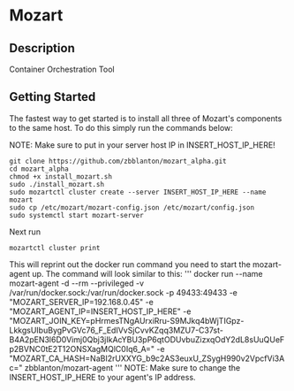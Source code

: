 # Mozart

## Description
Container Orchestration Tool

## Getting Started
The fastest way to get started is to install all three of Mozart's components to the same host. To do this simply run the commands below:

NOTE: Make sure to put in your server host IP in INSERT_HOST_IP_HERE!

```
git clone https://github.com/zbblanton/mozart_alpha.git
cd mozart_alpha
chmod +x install_mozart.sh
sudo ./install_mozart.sh
sudo mozartctl cluster create --server INSERT_HOST_IP_HERE --name mozart
sudo cp /etc/mozart/mozart-config.json /etc/mozart/config.json
sudo systemctl start mozart-server
```
Next run
```
mozartctl cluster print
```
This will reprint out the docker run command you need to start the mozart-agent up. The command will look similar to this:
'''
docker run --name mozart-agent -d --rm --privileged -v /var/run/docker.sock:/var/run/docker.sock -p 49433:49433 -e "MOZART_SERVER_IP=192.168.0.45" -e "MOZART_AGENT_IP=INSERT_HOST_IP_HERE" -e "MOZART_JOIN_KEY=pHrmesTNgAUrxiRru-S9MJkq4bWjTIGpz-LkkgsUIbuBygPvGVc76_F_EdIVvSjCvvKZqq3MZU7-C37st-B4A2pEN3l6D0Vimj0Qbj3jIkAcYBU3pP6qtODUvbuZizxqOdY2dL8sUuQUeFp2BVNC0tE2T12ONSXagMQlC0Iq6_A=" -e "MOZART_CA_HASH=NaBI2rUXXYG_b9c2AS3euxU_ZSygH990v2VpcfVi3Ac=" zbblanton/mozart-agent
'''
NOTE: Make sure to change the INSERT_HOST_IP_HERE to your agent's IP address.
